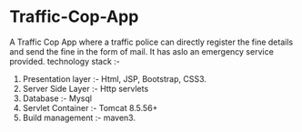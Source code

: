 # Traffic-Cop-App
A Traffic Cop App where a traffic police can directly register the fine details and send the fine in the form of mail. It has  aslo an emergency service provided.
technology stack :- 
  1. Presentation layer :- Html, JSP, Bootstrap, CSS3. 
  2. Server Side Layer :- Http servlets
  3. Database :- Mysql
  4. Servlet Container :- Tomcat 8.5.56+
  5. Build management :- maven3.
  
  
